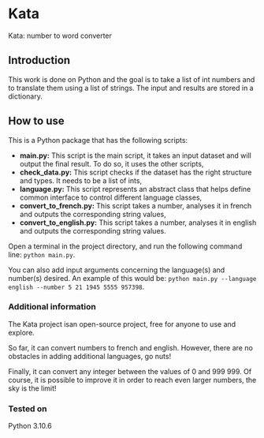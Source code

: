 # Kata
Kata: number to word converter

## Introduction

This work is done on Python and the goal is to take a list of int numbers and to translate them using a list of strings. 
The input and results are stored in a dictionary.  

## How to use
This is a Python package that has the following scripts:
- **main.py:** This script is the main script, it takes an input dataset and will output the final result. To do so, it uses the other scripts,
- **check_data.py:** This script checks if the dataset has the right structure and types. It needs to be a list of ints,
- **language.py:** This script represents an abstract class that helps define common interface to control different language classes,
- **convert_to_french.py:** This script takes a number, analyses it in french and outputs the corresponding string values,
- **convert_to_english.py:** This script takes a number, analyses it in english and outputs the corresponding string values.

Open a terminal in the project directory, and run the following command line: `python main.py`.

You can also add input arguments concerning the language(s) and number(s) desired. An example of this would be: `python main.py --language english --number 5 21 1945 5555 957398`.

### Additional information
The Kata project isan open-source project, free for anyone to use and explore. 

So far, it can convert numbers to french and english. However, there are no obstacles in adding additional languages, go nuts!

Finally, it can convert any integer between the values of 0 and 999 999. Of course, it is possible to improve it in order to reach even larger numbers, the sky is the limit!

### Tested on
Python 3.10.6
